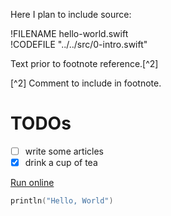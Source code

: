 Here I plan to include source:

!FILENAME hello-world.swift  
!CODEFILE "../../src/0-intro.swift"

Text prior to footnote reference.[^2]

[^2] Comment to include in footnote.

# TODOs
- [ ] write some articles
- [x] drink a cup of tea
 
[Run online](http://swiftstub.com/730404416/)
```swift
println("Hello, World")
```